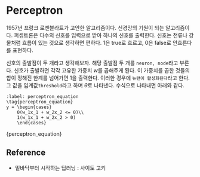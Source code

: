 # Perceptron

1957년 프랑크 로젠블라트가 고안한 알고리즘이다. 신경망의 기원이 되는 알고리즘이다. 퍼셉트론은 다수의 신호를 입력으로 받아 하나의 신호를 출력한다. 신호는 전류나 강물처럼 흐름이 있는 것으로 생각하면 편하다. 1은 true로 흐르고, 0은 false로 안흐른다를 표현하다.

신호의 출발점이 두 개라고 생각해보자. 해당 출발점 두 개를 `neuron, node`라고 부른다. 신호가 출발하면 각각 고유한 가중치 $w$를 곱해주게 된다. 이 가중치를 곱한 것들의 합이 정해진 한계를 넘어가면 1을 출력한다. 이러한 경우에 `뉴런이 활성화된다`라고 한다. 그 값을 임계값`threshold`라고 하며 $\theta$로 나타낸다. 수식으로 나타내면 아래와 같다.

```{math}
:label: perceptron_equation
\tag{perceptron_equation}
y = \begin{cases}
    0(w_1x_1 + w_2x_2 <= 0)\\
    1(w_1x_1 + w_2x_2 > 0)
    \end{cases}
```

{perceptron_equation}

## Reference

- 밑바닥부터 시작하는 딥러닝 : 사이토 고키
